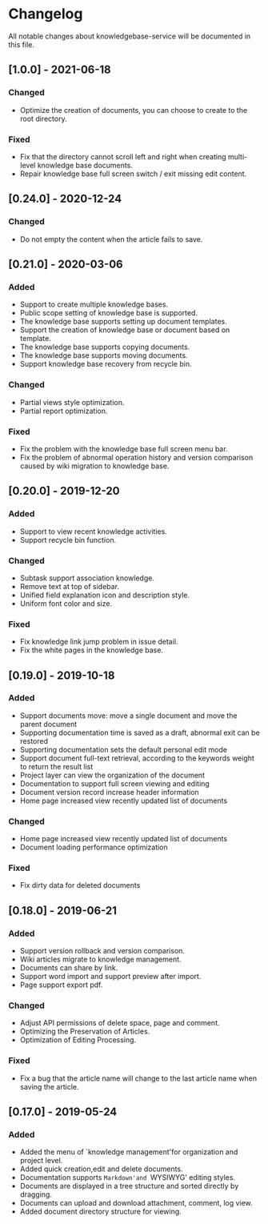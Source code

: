 # Changelog
All notable changes about knowledgebase-service will be documented in this file.

## [1.0.0] - 2021-06-18

### Changed

- Optimize the creation of documents, you can choose to create to the root directory.

### Fixed

- Fix that the directory cannot scroll left and right when creating multi-level knowledge base documents.
- Repair knowledge base full screen switch / exit missing edit content.



## [0.24.0] - 2020-12-24

### Changed

- Do not empty the content when the article fails to save.



## [0.21.0] - 2020-03-06

### Added

- Support to create multiple knowledge bases.
- Public scope setting of knowledge base is supported.
- The knowledge base supports setting up document templates.  
- Support the creation of knowledge base or document based on template.
- The knowledge base supports copying documents.
- The knowledge base supports moving documents.
- Support knowledge base recovery from recycle bin.  

### Changed

- Partial views style optimization. 
- Partial report optimization.

### Fixed

- Fix the problem with the knowledge base full screen menu bar.
- Fix the problem of abnormal operation history and version comparison caused by wiki migration to knowledge base.


## [0.20.0] - 2019-12-20

### Added

- Support to view recent knowledge activities.
- Support recycle bin function.  

### Changed

- Subtask support association knowledge.
- Remove text at top of sidebar.
- Unified field explanation icon and description style.
- Uniform font color and size.

### Fixed

- Fix knowledge link jump problem in issue detail.
- Fix the white pages in the knowledge base.


## [0.19.0] - 2019-10-18

### Added

- Support documents move: move a single document and move the parent document
- Supporting documentation time is saved as a draft, abnormal exit can be restored
- Supporting documentation sets the default personal edit mode
- Support document full-text retrieval, according to the keywords weight to return the result list
- Project layer can view the organization of the document
- Documentation to support full screen viewing and editing
- Document version record increase header information
- Home page increased view recently updated list of documents

### Changed

- Home page increased view recently updated list of documents
- Document loading performance optimization

### Fixed

- Fix dirty data for deleted documents

## [0.18.0] - 2019-06-21

### Added

- Support version rollback and version comparison.
- Wiki articles migrate to knowledge management.
- Documents can share by link.
- Support word import and support preview after import.
- Page support export pdf.

### Changed

- Adjust API permissions of delete space, page and comment.
- Optimizing the Preservation of Articles.
- Optimization of Editing Processing.

### Fixed

- Fix a bug that the article name will change to the last article name when saving the article.
  

## [0.17.0] - 2019-05-24

### Added

- Added the menu of `knowledge management'for organization and project level.
- Added quick creation,edit and delete documents.
- Documentation supports `Markdown'and `WYSIWYG' editing styles.
- Documents are displayed in a tree structure and sorted directly by dragging.
- Documents can upload and download attachment, comment, log view.
- Added document directory structure for viewing.
